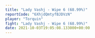 ```yaml
---
title: "Lady Vashj - Wipe 6 (68.99%)"
reportCode: "6XhjdQmtyfBJDVzN"
player: "Torquin"
fight: "Lady Vashj - Wipe 6 (68.99%)"
date: 2021-10-03T19:05:08.133000+00:00
---
```

